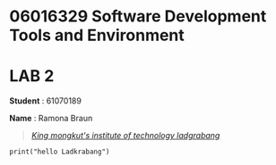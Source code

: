 # 06016329 Software Development Tools and Environment
# LAB 2

**Student** : 61070189

**Name** : Ramona Braun

>[ *King mongkut's institute of technology ladgrabang*]( https://www.kmitl.ac.th)
```
print("hello Ladkrabang")
```
